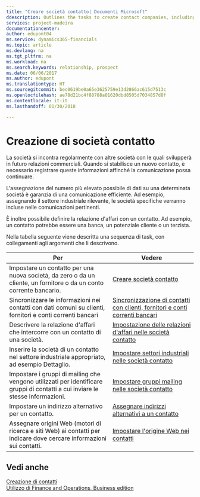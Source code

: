 ```yaml
---
title: "Creare società contatto| Documenti Microsoft"
ddescription: Outlines the tasks to create contact companies, including assigning relevant data about prospects and defining the business relationships you have with companies.
services: project-madeira
documentationcenter: 
author: edupont04
ms.service: dynamics365-financials
ms.topic: article
ms.devlang: na
ms.tgt_pltfrm: na
ms.workload: na
ms.search.keywords: relationship, prospect
ms.date: 06/06/2017
ms.author: edupont
ms.translationtype: HT
ms.sourcegitcommit: bec0619be0a65e3625759e13d2866ac615d7513c
ms.openlocfilehash: ae78d21bc4f88788a01620dbd8505d7034857d8f
ms.contentlocale: it-it
ms.lasthandoff: 01/30/2018

---
```

# <a name="creating-contact-companies"></a>Creazione di società contatto
La società si incontra regolarmente con altre società con le quali svilupperà in futuro relazioni commerciali. Quando si stabilisce un nuovo contatto, è necessario registrare queste informazioni affinché la comunicazione possa continuare.

L'assegnazione del numero più elevato possibile di dati su una determinata società è garanzia di una comunicazione efficiente. Ad esempio, assegnando il settore industriale rilevante, le società specifiche verranno incluse nelle comunicazioni pertinenti.

È inoltre possibile definire la relazione d'affari con un contatto. Ad esempio, un contatto potrebbe essere una banca, un potenziale cliente o un terzista.

Nella tabella seguente viene descritta una sequenza di task, con collegamenti agli argomenti che li descrivono.

| Per | Vedere |
| --- | --- |
| Impostare un contatto per una nuova società, da zero o da un cliente, un fornitore o da un conto corrente bancario. |[Creare società contatto](marketing-how-create-contact-companies.md) |
| Sincronizzare le informazioni nei contatti con dati comuni su clienti, fornitori e conti correnti bancari |[Sincronizzazione di contatti con clienti, fornitori e conti correnti bancari](marketing-synchronize-contacts-customers-vendors-bank-accounts.md) |
| Descrivere la relazione d'affari che intercorre con un contatto di una società. |[Impostazione delle relazioni d'affari nelle società contatto](marketing-business-relations.md) |
| Inserire la società di un contatto nel settore industriale appropriato, ad esempio Dettaglio. |[Impostare settori industriali nelle società contatto](marketing-industry-groups.md) |
| Impostare i gruppi di mailing che vengono utilizzati per identificare gruppi di contatti a cui inviare le stesse informazioni. |[Impostare gruppi mailing nelle società contatto](marketing-mailing-groups.md) |
| Impostare un indirizzo alternativo per un contatto. |[Assegnare indirizzi alternativi a un contatto](marketing-how-assign-alternate-address.md) |
| Assegnare origini Web (motori di ricerca e siti Web) ai contatti per indicare dove cercare informazioni sui contatti. |[Impostare l'origine Web nei contatti](marketing-web-sources.md) |

## <a name="see-also"></a>Vedi anche
[Creazione di contatti](marketing-create-contact-persons.md)   
[Utilizzo di Finance and Operations, Business edition](ui-work-product.md)


